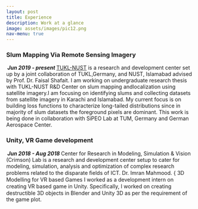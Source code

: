 ```yaml
---
layout: post
title: Experience
description: Work at a glance
image: assets/images/pic12.png
nav-menu: true
---
```

<!-- Main -->
<div id="main" class="alt">

<!-- One -->
  <div>
    <h3> Slum Mapping Via Remote Sensing Imagery </h3>
    <p><span class="image left"><img src="{% link assets/images/pic09.jpg %}" alt="" /></span><b><em> Jun 2019 - present </em></b><a href="https://tukl.seecs.nust.edu.pk/">TUKL-NUST</a> is a research and development center set up by a joint collaboration of TUKL,Germany, and NUST, Islamabad advised by Prof. Dr. Faisal Shafait. I am working on undergraduate research thesis with TUKL-NUST R&D Center on slum mapping andlocalization using satellite imagery.I am focusing on identifying slums and collecting datasets from satellite imagery in Karachi and Islamabad. My current focus is on building loss functions to characterize long-tailed distributions since in majority of slum datasets the foreground pixels are dominant. This work is being done in collaboration with SiPEO Lab at TUM, Germany and German Aerospace Center. </p>
  </div>
  <div>
    <h3> Unity, VR Game development </h3>
    <p><span class="image left"><img src="{% link assets/images/pic13.png %}" alt="" /></span><b><em> Jun 2018 - Aug 2018 </em></b>Center for Research in Modeling, Simulation & Vision (Crimson) Lab is a research and development center setup to cater for modeling, simulation, analysis and optimization of complex research problems related to the disparate ﬁelds of ICT. Dr. Imran Mahmood. { 3D Modelling for VR based Games I worked as a development intern on creating VR based game in Unity. Speciﬁcally, I worked on creating destructible 3D objects in Blender and Unity 3D as per the requirement of the game plot. </p>
  </div>
</div>
